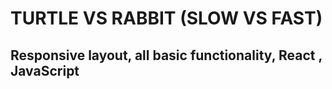 # TURTLE VS RABBIT (SLOW VS FAST)

## Responsive layout, all basic functionality, React , JavaScript
